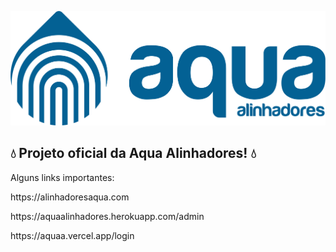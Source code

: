 ![logo aqua](logo-4.png)


## 💧 Projeto oficial da Aqua Alinhadores! 💧

Alguns links importantes:

<p align="center">
   <p>https://alinhadoresaqua.com</br></p>
   <p>https://aquaalinhadores.herokuapp.com/admin</br></p>
   <p>https://aquaa.vercel.app/login</br></p>
</p>
